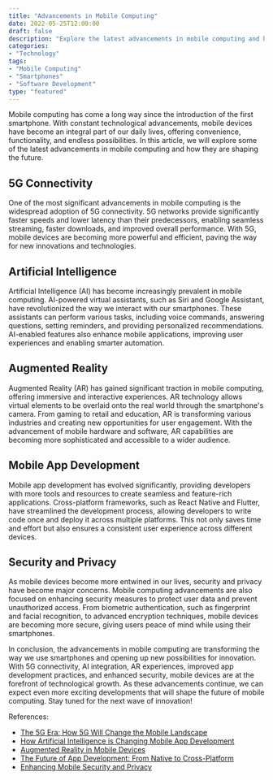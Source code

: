 ```yaml
--- 
title: "Advancements in Mobile Computing" 
date: 2022-05-25T12:00:00 
draft: false 
description: "Explore the latest advancements in mobile computing and how they are shaping the future." 
categories: 
- "Technology" 
tags: 
- "Mobile Computing" 
- "Smartphones" 
- "Software Development" 
type: "featured" 
---
```


Mobile computing has come a long way since the introduction of the first smartphone. With constant technological advancements, mobile devices have become an integral part of our daily lives, offering convenience, functionality, and endless possibilities. In this article, we will explore some of the latest advancements in mobile computing and how they are shaping the future.

## 5G Connectivity

One of the most significant advancements in mobile computing is the widespread adoption of 5G connectivity. 5G networks provide significantly faster speeds and lower latency than their predecessors, enabling seamless streaming, faster downloads, and improved overall performance. With 5G, mobile devices are becoming more powerful and efficient, paving the way for new innovations and technologies.

## Artificial Intelligence

Artificial Intelligence (AI) has become increasingly prevalent in mobile computing. AI-powered virtual assistants, such as Siri and Google Assistant, have revolutionized the way we interact with our smartphones. These assistants can perform various tasks, including voice commands, answering questions, setting reminders, and providing personalized recommendations. AI-enabled features also enhance mobile applications, improving user experiences and enabling smarter automation.

## Augmented Reality

Augmented Reality (AR) has gained significant traction in mobile computing, offering immersive and interactive experiences. AR technology allows virtual elements to be overlaid onto the real world through the smartphone's camera. From gaming to retail and education, AR is transforming various industries and creating new opportunities for user engagement. With the advancement of mobile hardware and software, AR capabilities are becoming more sophisticated and accessible to a wider audience.

## Mobile App Development

Mobile app development has evolved significantly, providing developers with more tools and resources to create seamless and feature-rich applications. Cross-platform frameworks, such as React Native and Flutter, have streamlined the development process, allowing developers to write code once and deploy it across multiple platforms. This not only saves time and effort but also ensures a consistent user experience across different devices.

## Security and Privacy

As mobile devices become more entwined in our lives, security and privacy have become major concerns. Mobile computing advancements are also focused on enhancing security measures to protect user data and prevent unauthorized access. From biometric authentication, such as fingerprint and facial recognition, to advanced encryption techniques, mobile devices are becoming more secure, giving users peace of mind while using their smartphones.

In conclusion, the advancements in mobile computing are transforming the way we use smartphones and opening up new possibilities for innovation. With 5G connectivity, AI integration, AR experiences, improved app development practices, and enhanced security, mobile devices are at the forefront of technological growth. As these advancements continue, we can expect even more exciting developments that will shape the future of mobile computing. Stay tuned for the next wave of innovation!

References:
- [The 5G Era: How 5G Will Change the Mobile Landscape](https://www.verizon.com/articles/how-5g-will-change-the-mobile-landscape/)
- [How Artificial Intelligence is Changing Mobile App Development](https://www.forbes.com/sites/forbesagencycouncil/2021/04/19/how-artificial-intelligence-is-changing-mobile-app-development/?sh=6d489cc531ce)
- [Augmented Reality in Mobile Devices](https://www.interaction-design.org/literature/article/augmented-reality-the-past-the-present-and-the-future)
- [The Future of App Development: From Native to Cross-Platform](https://www.intellectsoft.net/blog/native-vs-cross-platform-app-development-which-one-to-choose)
- [Enhancing Mobile Security and Privacy](https://www.hpe.com/us/en/insights/articles/how-mobile-devices-are-enhancing-security-and-privacy-1810.html)
